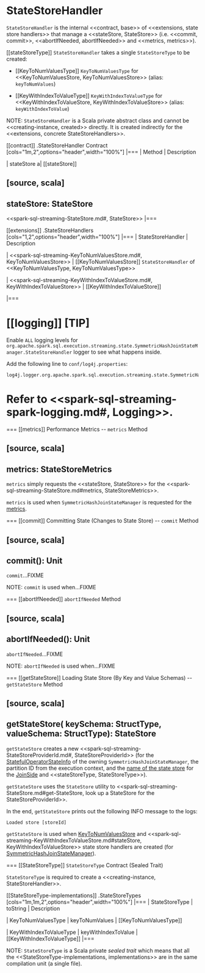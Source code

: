 # StateStoreHandler

`StateStoreHandler` is the internal <<contract, base>> of <<extensions, state store handlers>> that manage a <<stateStore, StateStore>> (i.e. <<commit, commit>>, <<abortIfNeeded, abortIfNeeded>> and <<metrics, metrics>>).

[[stateStoreType]]
`StateStoreHandler` takes a single `StateStoreType` to be created:

* [[KeyToNumValuesType]] `KeyToNumValuesType` for <<KeyToNumValuesStore, KeyToNumValuesStore>> (alias: `keyToNumValues`)

* [[KeyWithIndexToValueType]] `KeyWithIndexToValueType` for <<KeyWithIndexToValueStore, KeyWithIndexToValueStore>> (alias: `keyWithIndexToValue`)

NOTE: `StateStoreHandler` is a Scala private abstract class and cannot be <<creating-instance, created>> directly. It is created indirectly for the <<extensions, concrete StateStoreHandlers>>.

[[contract]]
.StateStoreHandler Contract
[cols="1m,2",options="header",width="100%"]
|===
| Method
| Description

| stateStore
a| [[stateStore]]

[source, scala]
----
stateStore: StateStore
----

<<spark-sql-streaming-StateStore.md#, StateStore>>
|===

[[extensions]]
.StateStoreHandlers
[cols="1,2",options="header",width="100%"]
|===
| StateStoreHandler
| Description

| <<spark-sql-streaming-KeyToNumValuesStore.md#, KeyToNumValuesStore>>
| [[KeyToNumValuesStore]] `StateStoreHandler` of <<KeyToNumValuesType, KeyToNumValuesType>>

| <<spark-sql-streaming-KeyWithIndexToValueStore.md#, KeyWithIndexToValueStore>>
| [[KeyWithIndexToValueStore]]

|===

[[logging]]
[TIP]
====
Enable `ALL` logging levels for `org.apache.spark.sql.execution.streaming.state.SymmetricHashJoinStateManager.StateStoreHandler` logger to see what happens inside.

Add the following line to `conf/log4j.properties`:

```
log4j.logger.org.apache.spark.sql.execution.streaming.state.SymmetricHashJoinStateManager.StateStoreHandler=ALL
```

Refer to <<spark-sql-streaming-spark-logging.md#, Logging>>.
====

=== [[metrics]] Performance Metrics -- `metrics` Method

[source, scala]
----
metrics: StateStoreMetrics
----

`metrics` simply requests the <<stateStore, StateStore>> for the <<spark-sql-streaming-StateStore.md#metrics, StateStoreMetrics>>.

`metrics` is used when `SymmetricHashJoinStateManager` is requested for the [metrics](SymmetricHashJoinStateManager.md#metrics).

=== [[commit]] Committing State (Changes to State Store) -- `commit` Method

[source, scala]
----
commit(): Unit
----

`commit`...FIXME

NOTE: `commit` is used when...FIXME

=== [[abortIfNeeded]] `abortIfNeeded` Method

[source, scala]
----
abortIfNeeded(): Unit
----

`abortIfNeeded`...FIXME

NOTE: `abortIfNeeded` is used when...FIXME

=== [[getStateStore]] Loading State Store (By Key and Value Schemas) -- `getStateStore` Method

[source, scala]
----
getStateStore(
  keySchema: StructType,
  valueSchema: StructType): StateStore
----

`getStateStore` creates a new <<spark-sql-streaming-StateStoreProviderId.md#, StateStoreProviderId>> (for the [StatefulOperatorStateInfo](SymmetricHashJoinStateManager.md#stateInfo) of the owning `SymmetricHashJoinStateManager`, the partition ID from the execution context, and the [name of the state store](SymmetricHashJoinStateManager.md#getStateStoreName) for the [JoinSide](SymmetricHashJoinStateManager.md#joinSide) and <<stateStoreType, StateStoreType>>).

`getStateStore` uses the `StateStore` utility to <<spark-sql-streaming-StateStore.md#get-StateStore, look up a StateStore for the StateStoreProviderId>>.

In the end, `getStateStore` prints out the following INFO message to the logs:

```
Loaded store [storeId]
```

`getStateStore` is used when [KeyToNumValuesStore](spark-sql-streaming-KeyToNumValuesStore.md#stateStore) and <<spark-sql-streaming-KeyWithIndexToValueStore.md#stateStore, KeyWithIndexToValueStore>> state store handlers are created (for [SymmetricHashJoinStateManager](SymmetricHashJoinStateManager.md)).

=== [[StateStoreType]] `StateStoreType` Contract (Sealed Trait)

`StateStoreType` is required to create a <<creating-instance, StateStoreHandler>>.

[[StateStoreType-implementations]]
.StateStoreTypes
[cols="1m,1m,2",options="header",width="100%"]
|===
| StateStoreType
| toString
| Description

| KeyToNumValuesType
| keyToNumValues
| [[KeyToNumValuesType]]

| KeyWithIndexToValueType
| keyWithIndexToValue
| [[KeyWithIndexToValueType]]
|===

NOTE: `StateStoreType` is a Scala private *sealed trait* which means that all the <<StateStoreType-implementations, implementations>> are in the same compilation unit (a single file).
